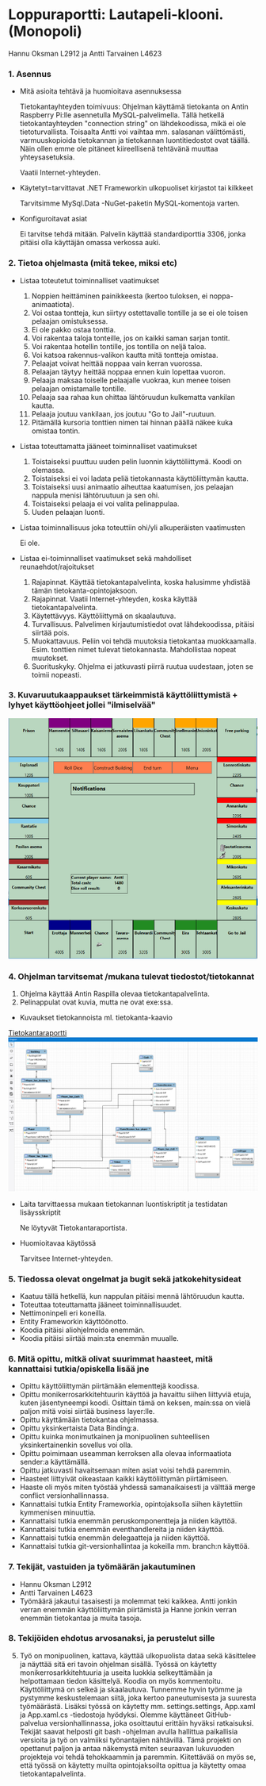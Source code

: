 # Loppuraportti: Lautapeli-klooni. (Monopoli)
Hannu Oksman L2912 ja Antti Tarvainen L4623

### 1. Asennus

* Mitä asioita tehtävä ja huomioitava asennuksessa

   Tietokantayhteyden toimivuus: Ohjelman käyttämä tietokanta on Antin Raspberry Pi:lle asennetulla MySQL-palvelimella. Tällä hetkellä tietokantayhteyden "connection string" on lähdekoodissa, mikä ei ole tietoturvallista. Toisaalta Antti voi vaihtaa mm. salasanan välittömästi, varmuuskopioida tietokannan ja tietokannan luontitiedostot ovat täällä. Näin ollen emme ole pitäneet kiireellisenä tehtävänä muuttaa yhteysasetuksia.
   
   Vaatii Internet-yhteyden.

* Käytetyt=tarvittavat .NET Frameworkin ulkopuoliset kirjastot tai kilkkeet

   Tarvitsimme MySql.Data -NuGet-paketin MySQL-komentoja varten.

* Konfiguroitavat asiat

   Ei tarvitse tehdä mitään. Palvelin käyttää standardiporttia 3306, jonka pitäisi olla käyttäjän omassa verkossa auki.


### 2. Tietoa ohjelmasta (mitä tekee, miksi etc)

* Listaa toteutetut toiminnalliset vaatimukset

  1. Noppien heittäminen painikkeesta (kertoo tuloksen, ei noppa-animaatiota).
  2. Voi ostaa tontteja, kun siirtyy ostettavalle tontille ja se ei ole toisen pelaajan omistuksessa.
  1. Ei ole pakko ostaa tonttia.
  3. Voi rakentaa taloja tonteille, jos on kaikki saman sarjan tontit.
  4. Voi rakentaa hotellin tontille, jos tontilla on neljä taloa.
  5. Voi katsoa rakennus-valikon kautta mitä tontteja omistaa.
  6. Pelaajat voivat heittää noppaa vain kerran vuorossa.
  7. Pelaajan täytyy heittää noppaa ennen kuin lopettaa vuoron.
  8. Pelaaja maksaa toiselle pelaajalle vuokraa, kun menee toisen pelaajan omistamalle tontille.
  9. Pelaaja saa rahaa kun ohittaa lähtöruudun kulkematta vankilan kautta.
  10. Pelaaja joutuu vankilaan, jos joutuu "Go to Jail"-ruutuun.
  11. Pitämällä kursoria tonttien nimen tai hinnan päällä näkee kuka omistaa tontin.

* Listaa toteuttamatta jääneet toiminnalliset vaatimukset

  1. Toistaiseksi puuttuu uuden pelin luonnin käyttöliittymä. Koodi on olemassa.
  2. Toistaiseksi ei voi ladata peliä tietokannasta käyttöliittymän kautta.
  3. Toistaiseksi uusi animaatio aiheuttaa kaatumisen, jos pelaajan nappula menisi lähtöruutuun ja sen ohi.
  4. Toistaiseksi pelaaja ei voi valita pelinappulaa.
  5. Uuden pelaajan luonti.

* Listaa toiminnallisuus joka toteuttiin ohi/yli alkuperäisten vaatimusten

  Ei ole.

* Listaa ei-toiminnalliset vaatimukset sekä mahdolliset reunaehdot/rajoitukset
  1. Rajapinnat. Käyttää tietokantapalvelinta, koska halusimme yhdistää tämän tietokanta-opintojaksoon.
  2. Rajapinnat. Vaatii Internet-yhteyden, koska käyttää tietokantapalvelinta.
  3. Käytettävyys. Käyttöliittymä on skaalautuva.
  4. Turvallisuus. Palvelimen kirjautumistiedot ovat lähdekoodissa, pitäisi siirtää pois.
  5. Muokattavuus. Peliin voi tehdä muutoksia tietokantaa muokkaamalla. Esim. tonttien nimet tulevat tietokannasta. Mahdollistaa nopeat muutokset.
  6. Suorituskyky. Ohjelma ei jatkuvasti piirrä ruutua uudestaan, joten se toimii nopeasti.


### 3. Kuvaruutukaappaukset tärkeimmistä käyttöliittymistä + lyhyet käyttöohjeet jollei "ilmiselvää"
![mainwindow](/Images/mainwindow.PNG)

### 4. Ohjelman tarvitsemat /mukana tulevat tiedostot/tietokannat

  1. Ohjelma käyttää Antin Raspilla olevaa tietokantapalvelinta.
  2. Pelinappulat ovat kuvia, mutta ne ovat exe:ssa.

* Kuvaukset tietokannoista ml. tietokanta-kaavio

 [Tietokantaraportti](/Docs/loppuraportti.md)
![er](/Images/monopolifinal.PNG)

* Laita tarvittaessa mukaan tietokannan luontiskriptit ja testidatan lisäysskriptit

   Ne löytyvät Tietokantaraportista.

* Huomioitavaa käytössä

   Tarvitsee Internet-yhteyden.

### 5. Tiedossa olevat ongelmat ja bugit sekä jatkokehitysideat

* Kaatuu tällä hetkellä, kun nappulan pitäisi mennä lähtöruudun kautta.
* Toteuttaa toteuttamatta jääneet toiminnallisuudet.
* Nettimoninpeli eri koneilla.
* Entity Frameworkin käyttöönotto.
* Koodia pitäisi aliohjelmoida enemmän.
* Koodia pitäisi siirtää main:sta enemmän muualle.

### 6. Mitä opittu, mitkä olivat suurimmat haasteet, mitä kannattaisi tutkia/opiskella lisää jne

* Opittu käyttöliittymän piirtämään elementtejä koodissa.
* Opittu monikerrosarkkitehtuurin käyttöä ja havaittu siihen liittyviä etuja, kuten jäsentyneempi koodi. Osittain tämä on keksen, main:ssa on vielä paljon mitä voisi siirtää business layer:lle.
* Opittu käyttämään tietokantaa ohjelmassa.
* Opittu yksinkertaista Data Binding:a.
* Opittu kuinka monimutkainen ja monipuolinen suhteellisen yksinkertainenkin sovellus voi olla.
* Opittu poimimaan useamman kerroksen alla olevaa informaatiota sender:a käyttämällä.
* Opittu jatkuvasti havaitsemaan miten asiat voisi tehdä paremmin.
* Haasteet liittyivät oikeastaan kaikki käyttöliittymän piirtämiseen.
* Haaste oli myös miten työstää yhdessä samanaikaisesti ja välttää merge conflict versionhallinnassa.
* Kannattaisi tutkia Entity Frameworkia, opintojaksolla siihen käytettiin kymmenisen minuuttia.
* Kannattaisi tutkia enemmän peruskomponentteja ja niiden käyttöä.
* Kannattaisi tutkia enemmän eventhandlereita ja niiden käyttöä.
* Kannattaisi tutkia enemmän delegaatteja ja niiden käyttöä.
* Kannattaisi tutkia git-versionhallintaa ja kokeilla mm. branch:n käyttöä.

### 7. Tekijät, vastuiden ja työmäärän jakautuminen

* Hannu Oksman L2912
* Antti Tarvainen L4623
* Työmäärä jakautui tasaisesti ja molemmat teki kaikkea. Antti jonkin verran enemmän käyttöliittymän piirtämistä ja Hanne jonkin verran enemmän tietokantaa ja muita tasoja.

### 8. Tekijöiden ehdotus arvosanaksi, ja perustelut sille

5. Työ on monipuolinen, kattava, käyttää ulkopuolista dataa sekä käsittelee ja näyttää sitä eri tavoin ohjelman sisällä. Työssä on käytetty monikerrosarkkitehtuuria ja useita luokkia selkeyttämään ja helpottamaan tiedon käsittelyä. Koodia on myös kommentoitu. Käyttöliittymä on selkeä ja skaalautuva. Tunnemme hyvin työmme ja pystymme keskustelemaan siitä, joka kertoo paneutumisesta ja suuresta työmäärästä. Lisäksi työssä on käytetty mm. settings.settings, App.xaml ja App.xaml.cs -tiedostoja hyödyksi. Olemme käyttäneet GitHub-palvelua versionhallinnassa, joka osoittautui erittäin hyväksi ratkaisuksi. Tekijät saavat helposti git bash -ohjelman avulla hallittua paikallisia versioita ja työ on valmiiksi työnantajien nähtävillä. Tämä projekti on opettanut paljon ja antaa näkemystä miten seuraavan lukuvuoden projekteja voi tehdä tehokkaammin ja paremmin. Kiitettävää on myös se, että työssä on käytetty muilta opintojaksoilta opittua ja käytetty omaa tietokantapalvelinta.

